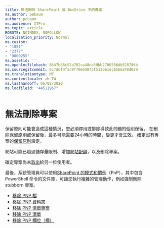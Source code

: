 ```yaml
---
title: 無法刪除 SharePoint 或 OneDrive 中的專案
ms.author: pebaum
author: pebaum
ms.audience: ITPro
ms.topic: article
ROBOTS: NOINDEX, NOFOLLOW
localization_priority: Normal
ms.custom:
- "1851"
- "2377"
- "9000255"
ms.assetid: ''
ms.openlocfilehash: 8647b65c52a782ca48ca58bb2700556db528796b
ms.sourcegitcommit: bc7d6f4f3c9f7060d073f5130e1ec856e248d020
ms.translationtype: MT
ms.contentlocale: zh-TW
ms.lasthandoff: 06/02/2020
ms.locfileid: "44511967"
---
```

# <a name="unable-to-delete-items"></a>無法刪除專案

保留原則可能會造成這種情況，您必須停用或排除導致此問題的個別保留。 在刪除保留原則或保留後，最多可能需要24小時的時間，變更才會生效。 確定沒有專案的[保留原則](https://docs.microsoft.com/microsoft-365/compliance/retention-policies)設定。

網站可能已超過儲存量限制、增加[網站配額](https://docs.microsoft.com/powershell/module/sharepoint-online/set-sposite?view=sharepoint-ps)，以及刪除專案。

確定專案尚未[取出](https://support.office.com/article/check-out-check-in-or-discard-changes-to-files-in-a-library-7e2c12a9-a874-4393-9511-1378a700f6de)給另一位使用者。

最後，系統管理員可以使用[SharePoint 的模式和慣例](https://docs.microsoft.com/powershell/sharepoint/sharepoint-pnp/sharepoint-pnp-cmdlets?view=sharepoint-ps#installation)（PnP），其中包含 PowerShell 命令的文件庫，可讓您執行複雜的管理動作，例如強制刪除 stubborn 專案。
- [移除 PNP 檔](https://docs.microsoft.com/powershell/module/sharepoint-pnp/remove-pnpfile?view=sharepoint-ps)
- [移除 PNP 資料夾](https://docs.microsoft.com/powershell/module/sharepoint-pnp/remove-pnpfolder?view=sharepoint-ps)
- [移除 PNP 清單專案](https://docs.microsoft.com/powershell/module/sharepoint-pnp/remove-pnplistitem?view=sharepoint-ps)
- [移除 PNP 清單](https://docs.microsoft.com/powershell/module/sharepoint-pnp/remove-pnplist?view=sharepoint-ps)
- [移除 PNP 欄位（欄）](https://docs.microsoft.com/powershell/module/sharepoint-pnp/remove-pnpfield?view=sharepoint-ps)